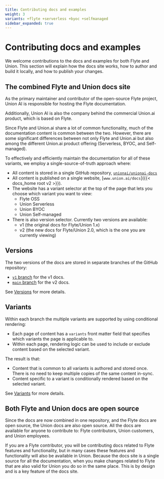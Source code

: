 ```yaml
---
title: Contributing docs and examples
weight: 3
variants: +flyte +serverless +byoc +selfmanaged
sidebar_expanded: true
---
```


# Contributing docs and examples

We welcome contributions to the docs and examples for both Flyte and Union.
This section will explain how the docs site works, how to author and build it locally, and how to publish your changes.

## The combined Flyte and Union docs site

As the primary maintainer and contributor of the open-source Flyte project, Union AI is responsible for hosting the Flyte documentation.

Additionally, Union AI is also the company behind the commercial Union.ai product, which is based on Flyte.

Since Flyte and Union.ai share a lot of common functionality, much of the documentation content is common between the two.
However, there are some significant differences between not only Flyte and Union.ai but also among the different Union.ai product offering (Serverless, BYOC, and Self-managed).

To effectively and efficiently maintain the documentation for all of these variants, we employ a single-source-of-truth approach where:

* All content is stored in a single GitHub repository, [`unionai/unionai-docs`](https://github.com/unionai/unionai-docs)
* All content is published on a single website, [`www.union.ai/docs`]({{< docs_home root v2 >}}).
* The website has a variant selector at the top of the page that lets you choose which variant you want to view:
    * Flyte OSS
    * Union Serverless
    * Union BYOC
    * Union Self-managed
* There is also version selector. Currently two versions are available:
    * v1 (the original docs for Flyte/Union 1.x)
    * v2 (the new docs for Flyte/Union 2.0, which is the one you are currently viewing)

## Versions

The two versions of the docs are stored in separate branches of the GitHub repository:

* [`v1` branch](https://github.com/unionai/unionai-docs/tree/v1) for the v1 docs.
* [`main` branch](https://github.com/unionai/unionai-docs) for the v2 docs.

See [Versions](./versions.md) for more details.

## Variants

Within each branch the multiple variants are supported by using conditional rendering:

* Each page of content has a `variants` front matter field that specifies which variants the page is applicable to.
* Within each page, rendering logic can be used to include or exclude content based on the selected variant.

The result is that:
* Content that is common to all variants is authored and stored once.
  There is no need to keep multiple copies of the same content in-sync.
* Content specific to a variant is conditionally rendered based on the selected variant.

See [Variants](./variants.md) for more details.

## Both Flyte and Union docs are open source

Since the docs are now combined in one repository, and the Flyte docs are open source, the Union docs are also open source.
All the docs are available for anyone to contribute to: Flyte contributors, Union customers, and Union employees.

If you are a Flyte contributor, you will be contributing docs related to Flyte features and functionality, but in many cases these features and functionality will also be available in Union.
Because the docs site is a single source for all the documentation, when you make changes related to Flyte that are also valid for Union you do so in the same place.
This is by design and is a key feature of the docs site.
